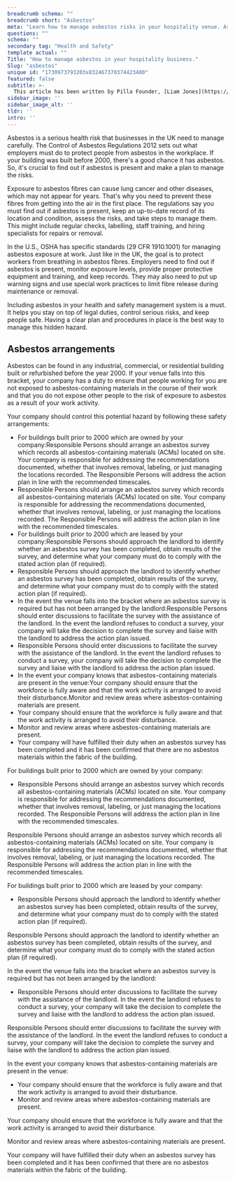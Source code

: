 ```yaml
---
breadcrumb schema: ""
breadcrumb short: "Asbestos"
meta: "Learn how to manage asbestos risks in your hospitality venue. Arrange surveys, address recommendations, and keep your team informed to ensure a safe workplace."
questions: ""
schema: ""
secondary tag: "Health and Safety"
template actual: ""
Title: "How to manage asbestos in your hospitality business."
Slug: "asbestos"
unique id: "1730973793203x832467370374423400"
featured: false
subtitle: >-
  This article has been written by Pilla Founder, [Liam Jones](https://yourpilla.com/profile/liam-jones), click to [email Liam directly](mailto:liam@yourpilla.com), he reads every email.
sidebar_image: ''
sidebar_image_alt: ''
tldr: ''
intro: ''
---
```


 Asbestos is a serious health risk that businesses in the UK need to manage carefully. The Control of Asbestos Regulations 2012 sets out what employers must do to protect people from asbestos in the workplace. If your building was built before 2000, there's a good chance it has asbestos. So, it's crucial to find out if asbestos is present and make a plan to manage the risks.

 Exposure to asbestos fibres can cause lung cancer and other diseases, which may not appear for years. That's why you need to prevent these fibres from getting into the air in the first place. The regulations say you must find out if asbestos is present, keep an up-to-date record of its location and condition, assess the risks, and take steps to manage them. This might include regular checks, labelling, staff training, and hiring specialists for repairs or removal.

 In the U.S., OSHA has specific standards (29 CFR 1910.1001) for managing asbestos exposure at work. Just like in the UK, the goal is to protect workers from breathing in asbestos fibres. Employers need to find out if asbestos is present, monitor exposure levels, provide proper protective equipment and training, and keep records. They may also need to put up warning signs and use special work practices to limit fibre release during maintenance or removal.

 Including asbestos in your health and safety management system is a must. It helps you stay on top of legal duties, control serious risks, and keep people safe. Having a clear plan and procedures in place is the best way to manage this hidden hazard.

 ## Asbestos arrangements

 Asbestos can be found in any industrial, commercial, or residential building built or refurbished before the year 2000. If your venue falls into this bracket, your company has a duty to ensure that people working for you are not exposed to asbestos-containing materials in the course of their work and that you do not expose other people to the risk of exposure to asbestos as a result of your work activity.

 Your company should control this potential hazard by following these safety arrangements:

 - For buildings built prior to 2000 which are owned by your company:Responsible Persons should arrange an asbestos survey which records all asbestos-containing materials (ACMs) located on site. Your company is responsible for addressing the recommendations documented, whether that involves removal, labeling, or just managing the locations recorded. The Responsible Persons will address the action plan in line with the recommended timescales.
- Responsible Persons should arrange an asbestos survey which records all asbestos-containing materials (ACMs) located on site. Your company is responsible for addressing the recommendations documented, whether that involves removal, labeling, or just managing the locations recorded. The Responsible Persons will address the action plan in line with the recommended timescales.
- For buildings built prior to 2000 which are leased by your company:Responsible Persons should approach the landlord to identify whether an asbestos survey has been completed, obtain results of the survey, and determine what your company must do to comply with the stated action plan (if required).
- Responsible Persons should approach the landlord to identify whether an asbestos survey has been completed, obtain results of the survey, and determine what your company must do to comply with the stated action plan (if required).
- In the event the venue falls into the bracket where an asbestos survey is required but has not been arranged by the landlord:Responsible Persons should enter discussions to facilitate the survey with the assistance of the landlord. In the event the landlord refuses to conduct a survey, your company will take the decision to complete the survey and liaise with the landlord to address the action plan issued.
- Responsible Persons should enter discussions to facilitate the survey with the assistance of the landlord. In the event the landlord refuses to conduct a survey, your company will take the decision to complete the survey and liaise with the landlord to address the action plan issued.
- In the event your company knows that asbestos-containing materials are present in the venue:Your company should ensure that the workforce is fully aware and that the work activity is arranged to avoid their disturbance.Monitor and review areas where asbestos-containing materials are present.
- Your company should ensure that the workforce is fully aware and that the work activity is arranged to avoid their disturbance.
- Monitor and review areas where asbestos-containing materials are present.
- Your company will have fulfilled their duty when an asbestos survey has been completed and it has been confirmed that there are no asbestos materials within the fabric of the building.

 For buildings built prior to 2000 which are owned by your company:

 - Responsible Persons should arrange an asbestos survey which records all asbestos-containing materials (ACMs) located on site. Your company is responsible for addressing the recommendations documented, whether that involves removal, labeling, or just managing the locations recorded. The Responsible Persons will address the action plan in line with the recommended timescales.

 Responsible Persons should arrange an asbestos survey which records all asbestos-containing materials (ACMs) located on site. Your company is responsible for addressing the recommendations documented, whether that involves removal, labeling, or just managing the locations recorded. The Responsible Persons will address the action plan in line with the recommended timescales.

 For buildings built prior to 2000 which are leased by your company:

 - Responsible Persons should approach the landlord to identify whether an asbestos survey has been completed, obtain results of the survey, and determine what your company must do to comply with the stated action plan (if required).

 Responsible Persons should approach the landlord to identify whether an asbestos survey has been completed, obtain results of the survey, and determine what your company must do to comply with the stated action plan (if required).

 In the event the venue falls into the bracket where an asbestos survey is required but has not been arranged by the landlord:

 - Responsible Persons should enter discussions to facilitate the survey with the assistance of the landlord. In the event the landlord refuses to conduct a survey, your company will take the decision to complete the survey and liaise with the landlord to address the action plan issued.

 Responsible Persons should enter discussions to facilitate the survey with the assistance of the landlord. In the event the landlord refuses to conduct a survey, your company will take the decision to complete the survey and liaise with the landlord to address the action plan issued.

 In the event your company knows that asbestos-containing materials are present in the venue:

 - Your company should ensure that the workforce is fully aware and that the work activity is arranged to avoid their disturbance.
- Monitor and review areas where asbestos-containing materials are present.

 Your company should ensure that the workforce is fully aware and that the work activity is arranged to avoid their disturbance.

 Monitor and review areas where asbestos-containing materials are present.

 Your company will have fulfilled their duty when an asbestos survey has been completed and it has been confirmed that there are no asbestos materials within the fabric of the building.